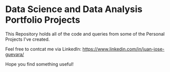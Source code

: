 # Data Science and Data Analysis Portfolio Projects

This Repository holds all of the code and queries from some of the Personal Projects I've created.

Feel free to contcat me via LinkedIn: https://www.linkedin.com/in/juan-jose-guevara/

Hope you find something useful!
